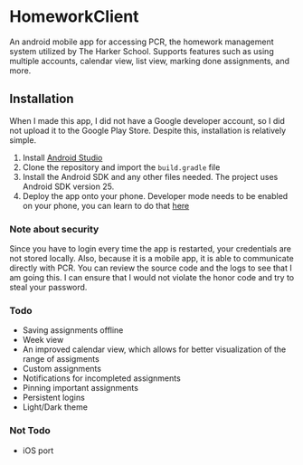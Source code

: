 # HomeworkClient

An android mobile app for accessing PCR, the homework management system utilized by The Harker School. Supports features such as using multiple accounts, calendar view, list view, marking done assignments, and more.

## Installation
When I made this app, I did not have a Google developer account, so I did not upload it to the Google Play Store. Despite this, installation is relatively simple.

1. Install [Android Studio](https://developer.android.com/studio/)
2. Clone the repository and import the `build.gradle` file
3. Install the Android SDK and any other files needed. The project uses Android SDK version 25.
4. Deploy the app onto your phone. Developer mode needs to be enabled on your phone, you can learn to do that [here](https://developer.android.com/training/basics/firstapp/running-app#RealDevice)

### Note about security
Since you have to login every time the app is restarted, your credentials are not stored locally. Also, because it is a mobile app, it is able to communicate directly with PCR. You can review the source code and the logs to see that I am going this. I can ensure that I would not violate the honor code and try to steal your password.

### Todo
* Saving assignments offline
* Week view
* An improved calendar view, which allows for better visualization of the range of assigments
* Custom assignments
* Notifications for incompleted assignments
* Pinning important assignments
* Persistent logins
* Light/Dark theme

### Not Todo
* iOS port
